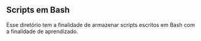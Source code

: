 ## Scripts em Bash  
Esse diretório tem a finalidade de armazenar scripts escritos em Bash com a finalidade de aprendizado.

